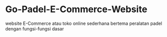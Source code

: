 # Go-Padel-E-Commerce-Website
website E-Commerce atau toko online sederhana bertema peralatan padel dengan fungsi-fungsi dasar
